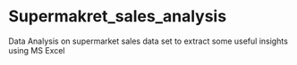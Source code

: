 # Supermakret_sales_analysis
Data Analysis on supermarket sales data set to extract some useful insights using MS Excel
